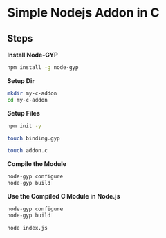 # Simple Nodejs Addon in C

## Steps

**Install Node-GYP**

```bash
npm install -g node-gyp
```

**Setup Dir**

```bash
mkdir my-c-addon
cd my-c-addon
```

**Setup Files**

```bash
npm init -y

touch binding.gyp

touch addon.c
```

**Compile the Module**

```bash
node-gyp configure
node-gyp build
```

**Use the Compiled C Module in Node.js**

```bash
node-gyp configure
node-gyp build

node index.js
```
